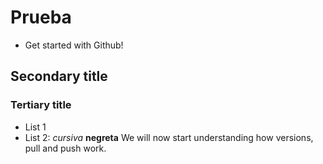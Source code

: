 # Prueba
- Get started with Github!
## Secondary title
### Tertiary title
- List 1
- List 2: 
*cursiva*
**negreta**
We will now start understanding how versions, pull and push work.
